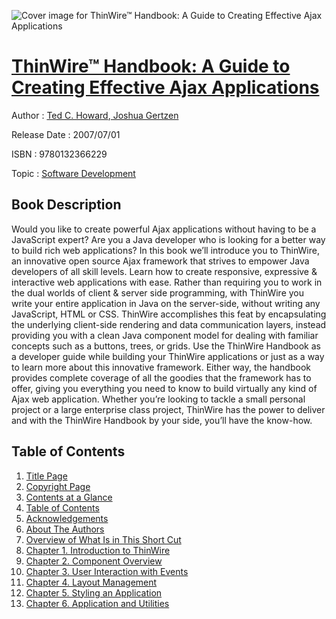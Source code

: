 ![Cover image for ThinWire™ Handbook: A Guide to Creating Effective Ajax Applications](https://imgdetail.ebookreading.net/cover/cover/software_development/EB9780132366229.jpg)

[ThinWire™ Handbook: A Guide to Creating Effective Ajax Applications](https://ebookreading.net/view/book/ThinWire%E2%84%A2+Handbook%3A+A+Guide+to+Creating+Effective+Ajax+Applications-EB9780132366229_1.html "ThinWire™ Handbook: A Guide to Creating Effective Ajax Applications")
====================================================================================================================

Author : [Ted C. Howard](https://ebookreading.net/search/author/Ted+C.+Howard),[ Joshua Gertzen](https://ebookreading.net/search/author/+Joshua+Gertzen)

Release Date : 2007/07/01

ISBN : 9780132366229

Topic : [Software Development](https://ebookreading.net/search/category/software-development)

Book Description
-----------------

Would you like to create powerful Ajax applications without having to be a JavaScript expert? Are you a Java developer who is looking for a better way to build rich web applications? In this book we’ll introduce you to ThinWire, an innovative open source Ajax framework that strives to empower Java developers of all skill levels. Learn how to create responsive, expressive &amp; interactive web applications with ease. Rather than requiring you to work in the dual worlds of client &amp; server side programming, with ThinWire you write your entire application in Java on the server-side, without writing any JavaScript, HTML or CSS. ThinWire accomplishes this feat by encapsulating the underlying client-side rendering and data communication layers, instead providing you with a clean Java component model for dealing with familiar concepts such as a buttons, trees, or grids.
Use the ThinWire Handbook as a developer guide while building your ThinWire applications or just as a way to learn more about this innovative framework. Either way, the handbook provides complete coverage of all the goodies that the framework has to offer, giving you everything you need to know to build virtually any kind of Ajax web application. Whether you’re looking to tackle a small personal project or a large enterprise class project, ThinWire has the power to deliver and with the ThinWire Handbook by your side, you’ll have the know-how.
              
Table of Contents
-----------------

1. [Title Page](https://ebookreading.net/view/book/ThinWire%E2%84%A2+Handbook%3A+A+Guide+to+Creating+Effective+Ajax+Applications-EB9780132366229_2.html)
1. [Copyright Page](https://ebookreading.net/view/book/ThinWire%E2%84%A2+Handbook%3A+A+Guide+to+Creating+Effective+Ajax+Applications-EB9780132366229_4.html)
1. [Contents at a Glance](https://ebookreading.net/view/book/ThinWire%E2%84%A2+Handbook%3A+A+Guide+to+Creating+Effective+Ajax+Applications-EB9780132366229_3.html)
1. [Table of Contents](https://ebookreading.net/view/book/ThinWire%E2%84%A2+Handbook%3A+A+Guide+to+Creating+Effective+Ajax+Applications-EB9780132366229_5.html)
1. [Acknowledgements](https://ebookreading.net/view/book/ThinWire%E2%84%A2+Handbook%3A+A+Guide+to+Creating+Effective+Ajax+Applications-EB9780132366229_6.html)
1. [About The Authors](https://ebookreading.net/view/book/ThinWire%E2%84%A2+Handbook%3A+A+Guide+to+Creating+Effective+Ajax+Applications-EB9780132366229_7.html)
1. [Overview of What Is in This Short Cut](https://ebookreading.net/view/book/ThinWire%E2%84%A2+Handbook%3A+A+Guide+to+Creating+Effective+Ajax+Applications-EB9780132366229_8.html)
1. [Chapter 1. Introduction to ThinWire](https://ebookreading.net/view/book/ThinWire%E2%84%A2+Handbook%3A+A+Guide+to+Creating+Effective+Ajax+Applications-EB9780132366229_9.html)
1. [Chapter 2. Component Overview](https://ebookreading.net/view/book/ThinWire%E2%84%A2+Handbook%3A+A+Guide+to+Creating+Effective+Ajax+Applications-EB9780132366229_10.html)
1. [Chapter 3. User Interaction with Events](https://ebookreading.net/view/book/ThinWire%E2%84%A2+Handbook%3A+A+Guide+to+Creating+Effective+Ajax+Applications-EB9780132366229_11.html)
1. [Chapter 4. Layout Management](https://ebookreading.net/view/book/ThinWire%E2%84%A2+Handbook%3A+A+Guide+to+Creating+Effective+Ajax+Applications-EB9780132366229_12.html)
1. [Chapter 5. Styling an Application](https://ebookreading.net/view/book/ThinWire%E2%84%A2+Handbook%3A+A+Guide+to+Creating+Effective+Ajax+Applications-EB9780132366229_13.html)
1. [Chapter 6. Application and Utilities](https://ebookreading.net/view/book/ThinWire%E2%84%A2+Handbook%3A+A+Guide+to+Creating+Effective+Ajax+Applications-EB9780132366229_14.html)
